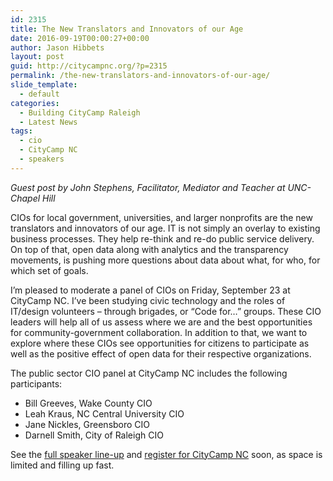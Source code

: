 ```yaml
---
id: 2315
title: The New Translators and Innovators of our Age
date: 2016-09-19T00:00:27+00:00
author: Jason Hibbets
layout: post
guid: http://citycampnc.org/?p=2315
permalink: /the-new-translators-and-innovators-of-our-age/
slide_template:
  - default
categories:
  - Building CityCamp Raleigh
  - Latest News
tags:
  - cio
  - CityCamp NC
  - speakers
---
```

_Guest post by John Stephens, Facilitator, Mediator and Teacher at UNC-Chapel Hill_

CIOs for local government, universities, and larger nonprofits are the new translators and innovators of our age. IT is not simply an overlay to existing business processes. They help re-think and re-do public service delivery. On top of that, open data along with analytics and the transparency movements, is pushing more questions about data about what, for who, for which set of goals.

I’m pleased to moderate a panel of CIOs on Friday, September 23 at CityCamp NC. I’ve been studying civic technology and the roles of IT/design volunteers – through brigades, or “Code for…” groups. These CIO leaders will help all of us assess where we are and the best opportunities for community-government collaboration. In addition to that, we want to explore where these CIOs see opportunities for citizens to participate as well as the positive effect of open data for their respective organizations.

The public sector CIO panel at CityCamp NC includes the following participants:

  * Bill Greeves, Wake County CIO
  * Leah Kraus, NC Central University CIO
  * Jane Nickles, Greensboro CIO
  * Darnell Smith, City of Raleigh CIO

See the [full speaker line-up](http://citycampnc.org/speakers/) and [register for CityCamp NC](http://citycampnc.org/register/) soon, as space is limited and filling up fast.